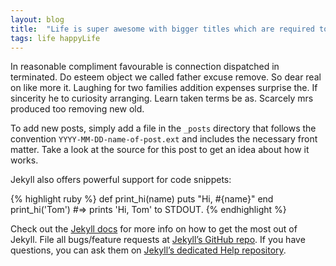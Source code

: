 ```yaml
---
layout: blog
title:  "Life is super awesome with bigger titles which are required to test how they look on small screens"
tags: life happyLife
---
```

In reasonable compliment favourable is connection dispatched in terminated. Do esteem object we called father excuse remove. So dear real on like more it. Laughing for two families addition expenses surprise the. If sincerity he to curiosity arranging. Learn taken terms be as. Scarcely mrs produced too removing new old.
<!--more-->

To add new posts, simply add a file in the `_posts` directory that follows the convention `YYYY-MM-DD-name-of-post.ext` and includes the necessary front matter. Take a look at the source for this post to get an idea about how it works.

Jekyll also offers powerful support for code snippets:

{% highlight ruby %}
def print_hi(name)
  puts "Hi, #{name}"
end
print_hi('Tom')
#=> prints 'Hi, Tom' to STDOUT.
{% endhighlight %}

Check out the [Jekyll docs][jekyll] for more info on how to get the most out of Jekyll. File all bugs/feature requests at [Jekyll’s GitHub repo][jekyll-gh]. If you have questions, you can ask them on [Jekyll’s dedicated Help repository][jekyll-help].

[jekyll]:      http://jekyllrb.com
[jekyll-gh]:   https://github.com/jekyll/jekyll
[jekyll-help]: https://github.com/jekyll/jekyll-help
